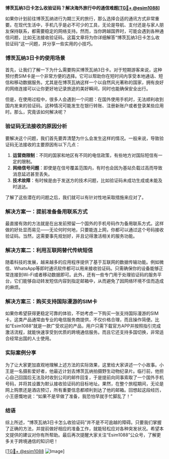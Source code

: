 **博茨瓦纳3日卡怎么收验证码？解决海外旅行中的通信难题[[TG💪+ @esim1088](https://t.me/s/esim1088)]**

如果你计划前往博茨瓦纳进行为期三天的旅行，那么选择合适的通讯方式非常重要。在现代生活中，手机几乎是必不可少的工具，无论是导航、支付还是与家人朋友保持联系，都需要稳定的网络支持。然而，当你跨越国界时，可能会遇到各种通信问题，比如无法接收验证码。这篇文章将为你详细解答“博茨瓦纳3日卡怎么收验证码”这一问题，并分享一些实用的小技巧。

### 博茨瓦纳3日卡的使用场景

首先，让我们了解一下为什么需要购买博茨瓦纳3日卡。对于短期游客来说，这种预付费SIM卡是一个非常方便的选择。它可以帮助你在短时间内享受本地通话、短信和移动数据服务。尤其是在博茨瓦纳这样一个以自然风光著称的国家，拥有良好的网络连接可以让你更好地记录旅途的美好瞬间，同时也能确保安全出行。

但是，在使用过程中，很多人会遇到一个问题：在国外使用手机时，无法顺利收到国内发来的验证码。这种情况可能发生在银行转账、注册新账户或者登录某些应用时。那么，究竟该如何解决呢？

### 验证码无法接收的原因分析

要解决这个问题，我们首先要弄清楚为什么会发生这样的情况。一般来说，导致验证码无法接收的主要原因有以下几点：

1. **运营商限制**：不同的国家和地区有不同的电信政策，有些地方对国际短信有一定的限制。
2. **网络信号问题**：即使是在信号覆盖范围内，有时也会因为基站负载过高而导致消息延迟甚至丢失。
3. **技术故障**：有时候是由于发送方的技术问题，比如验证码未成功生成或未能及时送达。

了解了这些潜在的问题之后，我们就可以有针对性地采取措施来应对了。

### 解决方案一：提前准备备用联系方式

最直接有效的方法就是在出发前预留一个国外的手机号码作为备用联系方式。这样做的好处显而易见——无论何时何地，只要能连上网，你都可以通过这个号码接收验证码。当然，这需要事先规划好，并且记得激活相关的服务功能。

### 解决方案二：利用互联网替代传统短信

随着科技的发展，越来越多的应用程序提供了基于互联网的数据传输功能。例如微信、WhatsApp等即时通讯软件都可以用来接收验证码。只需确保你的设备能够正常连接到Wi-Fi或者移动数据即可。此外，还有一些专门用于处理验证码的服务平台，它们能够自动转发短信内容到指定邮箱中，从而避免了因网络环境不佳而造成的麻烦。

### 解决方案三：购买支持国际漫游的SIM卡

如果你希望获得更稳定可靠的体验，不妨考虑一下购买一张支持国际漫游的SIM卡。这类产品通常由专业的电信服务商提供，不仅价格合理，而且操作简便。比如“Esim1088”就是一款广受欢迎的产品，用户只需下载官方APP并按照指引完成激活流程，就能快速享受到优质的跨境通信服务。而且它还支持多国切换，非常适合经常出国的人士使用。

### 实际案例分享

为了让大家更加直观地理解上述方法的实际效果，这里给大家讲述一个小故事。小王是一名摄影爱好者，他最近计划去博茨瓦纳拍摄野生动物纪录片。临行前，他担心自己回国后无法及时收到公司的邮件回复，于是提前向同事索取了一个国外手机号码，并将其设置为默认接收验证码的目标地址。果然，在整个旅程期间，无论是网上购票还是酒店预订，所有重要信息都顺利到达了他的邮箱。回想起这段经历，小王感慨地说：“如果不是早做了准备，我恐怕早就手忙脚乱了！”

### 结语

综上所述，“博茨瓦纳3日卡怎么收验证码”并不是不可逾越的障碍。只要我们掌握了正确的方法，并提前做好相应的准备工作，就能轻松应对各种突发状况。希望本文提供的建议对你有所帮助。最后再次提醒大家关注“Esim1088”公众号，了解更多关于跨境通信的知识吧！

[[TG💪+ @esim1088](https://t.me/s/esim1088) ![Image](https://i.postimg.cc/4NQfJmqS/Snipaste-2025-05-13-00-14-12.png)]